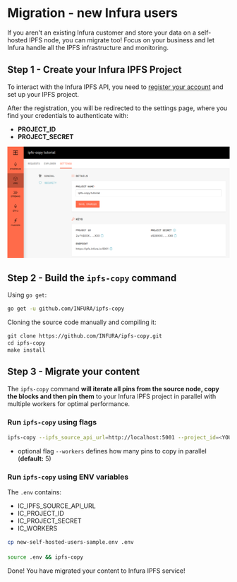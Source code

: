 # Migration - new Infura users
If you aren't an existing Infura customer and store your data on a self-hosted IPFS node, you can migrate too! Focus on your business and let Infura handle all the IPFS infrastructure and monitoring.

## Step 1 - Create your Infura IPFS Project
To interact with the Infura IPFS API, you need to [register your account](https://infura.io/register) and set up your IPFS project.

After the registration, you will be redirected to the settings page, where you find your credentials to authenticate with:
- **PROJECT_ID**
- **PROJECT_SECRET**

![ipfs-copy Infura credentials settings page](./ipfs-copy-tutorial-creds.png)

## Step 2 - Build the `ipfs-copy` command
Using `go get`:
```bash
go get -u github.com/INFURA/ipfs-copy
```

Cloning the source code manually and compiling it:
```
git clone https://github.com/INFURA/ipfs-copy.git
cd ipfs-copy
make install
```

## Step 3 - Migrate your content
The `ipfs-copy` command **will iterate all pins from the source node, copy the blocks and then pin them** to your Infura IPFS project in parallel with multiple workers for optimal performance.

### Run `ipfs-copy` using flags
```bash
ipfs-copy --ipfs_source_api_url=http://localhost:5001 --project_id=<YOUR_PROJECT_ID> --project_secret=<YOUR_PROJECT_SECRET>
```
- optional flag `--workers` defines how many pins to copy in parallel (**default:** 5)

### Run `ipfs-copy` using ENV variables
The `.env` contains:
- IC_IPFS_SOURCE_API_URL
- IC_PROJECT_ID
- IC_PROJECT_SECRET
- IC_WORKERS

```bash
cp new-self-hosted-users-sample.env .env

source .env && ipfs-copy
```

Done! You have migrated your content to Infura IPFS service!